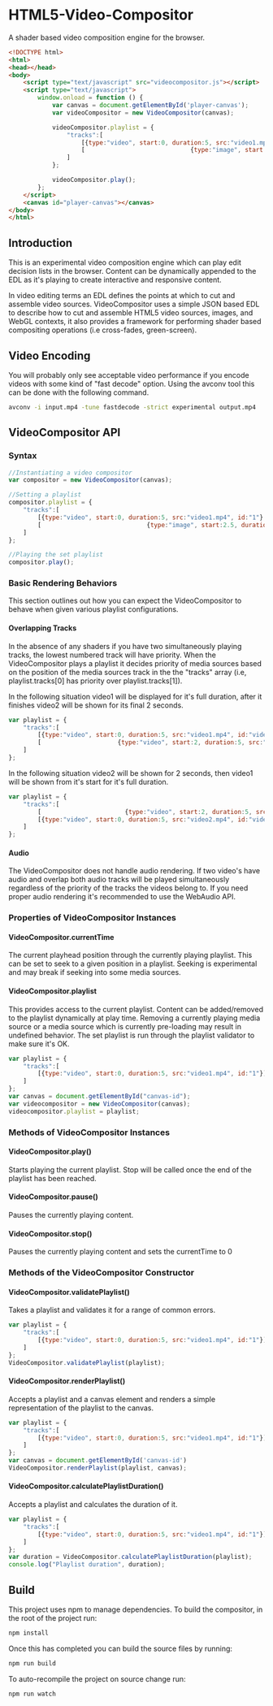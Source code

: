 # HTML5-Video-Compositor
A shader based video composition engine for the browser.

```HTML
<!DOCTYPE html>
<html>
<head></head>
<body>
    <script type="text/javascript" src="videocompositor.js"></script>
    <script type="text/javascript">
        window.onload = function () {
            var canvas = document.getElementById('player-canvas');
            var videoCompositor = new VideoCompositor(canvas);

            videoCompositor.playlist = {
                "tracks":[
                    [{type:"video", start:0, duration:5, src:"video1.mp4", id:"1"},                            {type:"video", start:7.5, duration:5, src:"video2.mp4", id:"3"}],
                    [                             {type:"image", start:2.5, duration:5, src:"image.png", id:"2"}]
                ]
            };

            videoCompositor.play();
        };
    </script>
    <canvas id="player-canvas"></canvas>
</body>
</html>

```



## Introduction
This is an experimental video composition engine which can play edit decision lists in the browser. Content can be dynamically appended to the EDL as it's playing to create interactive and responsive content.

In video editing terms an EDL defines the points at which to cut and assemble video sources. VideoCompositor uses a simple JSON based EDL to describe how to cut and assemble HTML5 video sources, images, and WebGL contexts, it also provides a framework for performing shader based compositing operations (i.e cross-fades, green-screen).

## Video Encoding
You will probably only see acceptable video performance if you encode videos with some kind of "fast decode" option. Using the avconv tool this can be done with the following command.

```Bash
avconv -i input.mp4 -tune fastdecode -strict experimental output.mp4
```

## VideoCompositor API

### Syntax

```JavaScript
//Instantiating a video compositor
var compositor = new VideoCompositor(canvas);

//Setting a playlist
compositor.playlist = {
    "tracks":[
        [{type:"video", start:0, duration:5, src:"video1.mp4", id:"1"},                             {type:"video", start:7.5, duration:5, src:"video2.mp4", id:"3"}],
        [                             {type:"image", start:2.5, duration:5, src:"image.png", id:"2"}]
    ]
};

//Playing the set playlist
compositor.play();

```

### Basic Rendering Behaviors
This section outlines out how you can expect the VideoCompositor to behave when given various playlist configurations.

#### Overlapping Tracks
In the absence of any shaders if you have two simultaneously playing tracks, the lowest numbered track will have priority. When the VideoCompositor plays a playlist it decides priority of media sources based on the position of the media sources track in the the "tracks" array (i.e, playlist.tracks[0] has priority over playlist.tracks[1]). 


In the following situation video1 will be displayed for it's full duration, after it finishes video2 will be shown for its final 2 seconds.
```JavaScript
var playlist = {
    "tracks":[
        [{type:"video", start:0, duration:5, src:"video1.mp4", id:"video1"}],
        [                     {type:"video", start:2, duration:5, src:"video2.mp4", id:"video2"}]
    ]
};
```

In the following situation video2 will be shown for 2 seconds, then video1 will be shown from it's start for it's full duration.
```JavaScript
var playlist = {
    "tracks":[
        [                       {type:"video", start:2, duration:5, src:"video1.mp4", id:"video1"}],
        [{type:"video", start:0, duration:5, src:"video2.mp4", id:"video2"}]
    ]
};
```

#### Audio
The VideoCompositor does not handle audio rendering. If two video's have audio and overlap both audio tracks will be played simultaneously regardless of the priority of the tracks the videos belong to. If you need proper audio rendering it's recommended to use the WebAudio API.


### Properties of VideoCompositor Instances

#### VideoCompositor.currentTime
The current playhead position through the currently playing playlist. This can be set to seek to a given position in a playlist. Seeking is experimental and may break if seeking into some media sources.

#### VideoCompositor.playlist
This provides access to the current playlist. Content can be added/removed to the playlist dynamically at play time. Removing a currently playing media source or a media source which is currently pre-loading may result in undefined behavior. The set playlist is run through the playlist validator to make sure it's OK.

```JavaScript
var playlist = {
    "tracks":[
        [{type:"video", start:0, duration:5, src:"video1.mp4", id:"1"}]
    ]
};
var canvas = document.getElementById("canvas-id");
var videocompositor = new VideoCompositor(canvas);
videocompositor.playlist = playlist;
```


### Methods of VideoCompositor Instances

#### VideoCompositor.play()
Starts playing the current playlist. Stop will be called once the end of the playlist has been reached.

#### VideoCompositor.pause()
Pauses the currently playing content.

#### VideoCompositor.stop()
Pauses the currently playing content and sets the currentTime to 0


### Methods of the VideoCompositor Constructor

#### VideoCompositor.validatePlaylist()
Takes a playlist and validates it for a range of common errors.
```JavaScript
var playlist = {
    "tracks":[
        [{type:"video", start:0, duration:5, src:"video1.mp4", id:"1"}]
    ]    
};
VideoCompositor.validatePlaylist(playlist);
```

#### VideoCompositor.renderPlaylist()
Accepts a playlist and a canvas element and renders a simple representation of the playlist to the canvas.
```JavaScript
var playlist = {
    "tracks":[
        [{type:"video", start:0, duration:5, src:"video1.mp4", id:"1"}]
    ]    
};
var canvas = document.getElementById('canvas-id')
VideoCompositor.renderPlaylist(playlist, canvas);
```

#### VideoCompositor.calculatePlaylistDuration()
Accepts a playlist and calculates the duration of it.
```JavaScript
var playlist = {
    "tracks":[
        [{type:"video", start:0, duration:5, src:"video1.mp4", id:"1"}]
    ]    
};
var duration = VideoCompositor.calculatePlaylistDuration(playlist);
console.log("Playlist duration", duration);
```



## Build

This project uses npm to manage dependencies. To build the compositor, in the root of the project run:

```Bash
npm install
```

Once this has completed you can build the source files by running:

```Bash
npm run build
```

To auto-recompile the project on source change run:
```Bash
npm run watch
```
